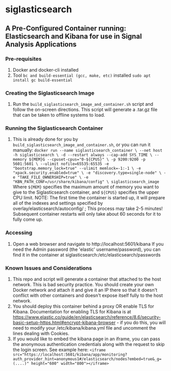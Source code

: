 # siglasticsearch
## A Pre-Configured Container running: Elasticsearch and Kibana for use in Signal Analysis Applications

### Pre-requisites
1. Docker and docker-cli installed
2. Tool `bc and build-essential (gcc, make, etc)` installed
`sudo apt install gc build-essential`

### Creating the Siglasticsearch Image
1. Run the `build_siglasticsearch_image_and_container.sh` script and follow the on-screen directions.  This script will generate a .tar.gz file that can be taken to offline systems to load.

### Running the Siglasticsearch Container
1. This is already done for you by `build_siglasticsearch_image_and_container.sh`, or you can run it manually:
`docker run --name siglasticsearch_container \
--net host -h siglasticsearch \
-d --restart always --cap-add SYS_TIME \
--memory ${MEM}G --cpuset-cpus="0-${CPUS}" \
-p 9200:9200 -p 5601:5601 \
--ulimit nofile=65535:65535 -e "bootstrap.memory_lock=true" --ulimit memlock=-1:-1 \
-e "xpack.security.enabled=true" \
-e "discovery.type=single-node" \
-e "TAKE_FILE_OWNERSHIP=true" \
-e "KBN_PATH_CONF=/usr/share/kibana/config" \
siglasticsearch_image`
Where `${MEM}` specifies the maximum amount of memory you want to give to the Siglasticsearch container, and `${CPUS}` specifies the upper CPU limit.
NOTE: The first time the container is started up, it will prepare all of the indexes and settings specified by overlay/elasticsearch/autoconfig/  ; This process may take 2-5 minutes!  Subsequent container restarts will only take about 60 seconds for it to fully come up.

### Accessing
1. Open a web browser and navigate to http://localhost:5601/kibana
If you need the Admin password (the 'elastic' username/password), you can find it in the container at siglasticsearch:/etc/elasticsearch/passwords

### Known Issues and Considerations
1. This repo and script will generate a container that attached to the host network.  This is bad security practice.  You should create your own Docker network and attach it and give it an IP there so that it doesn't conflict with other containers and doesn't expose itself fully to the host network.
2. You should deploy this container behind a proxy OR enable TLS for Kibana.  Documentation for enabling TLS for Kibana is at  https://www.elastic.co/guide/en/elasticsearch/reference/8.6/security-basic-setup-https.html#encrypt-kibana-browser - if you do this, you will need to modify your /etc/kibana/kibana.yml file and uncomment the lines dealing with Cookies.
3. If you would like to embed the kibana page in an iframe, you can pass the anonymous authentication credentials along with the request to skip the login screen.  See example here: `<iframe src="https://localhost:5601/kibana/app/monitoring?auth_provider_hint=anonymous1#/elasticsearch/nodes?embed=true&_g=(....)" height="600" width="800"></iframe>`
